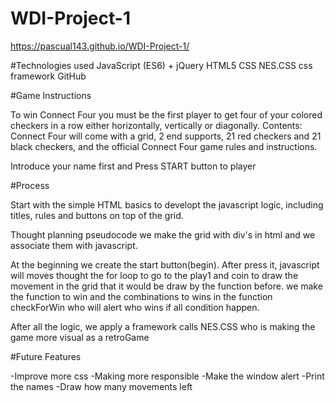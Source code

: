 # WDI-Project-1
https://pascual143.github.io/WDI-Project-1/



#Technologies used
JavaScript (ES6) + jQuery
HTML5
CSS
NES.CSS css framework
GitHub

#Game Instructions

To win Connect Four you must be the first player to get four of your colored checkers in a row either horizontally, vertically or diagonally. Contents: Connect Four will come with a grid, 2 end supports, 21 red checkers and 21 black checkers, and the official Connect Four game rules and instructions.

Introduce your name first and Press START button to player


#Process

   Start with the simple HTML basics to developt the javascript logic, including titles, rules and buttons on top of the grid.

   Thought planning pseudocode we make the grid with div's in html and we associate them with javascript.

   At the beginning we create the start button(begin). After press it, javascript will moves thought the for loop to go to the play1 and coin to draw the movement in the grid that it would be draw by the function before. we make the function to win and the combinations to wins in the function checkForWin who will alert who wins if all condition happen.


   After all the logic, we apply a framework calls NES.CSS who is making the game more visual as a retroGame



#Future Features

   -Improve more css
   -Making more responsible
   -Make the window alert
   -Print the names
   -Draw how many movements left
